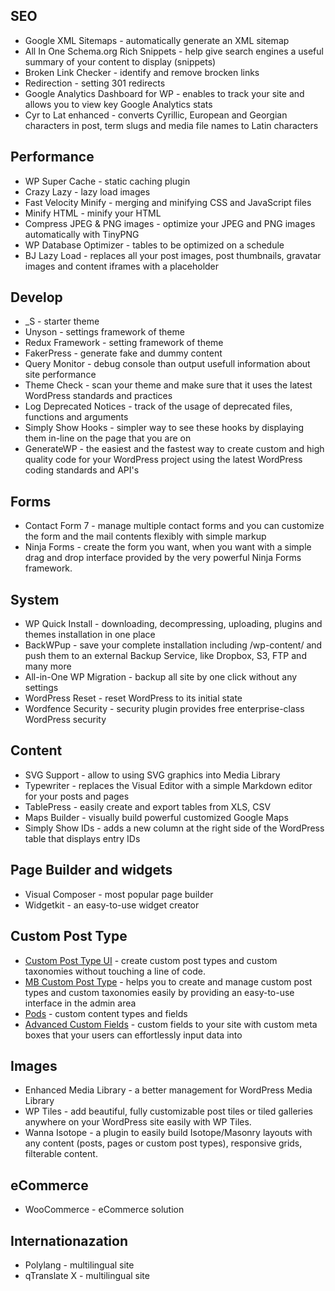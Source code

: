 ## SEO

* Google XML Sitemaps - automatically generate an XML sitemap
* All In One Schema.org Rich Snippets - help give search engines a useful summary of your content to display (snippets)
* Broken Link Checker - identify and remove brocken links
* Redirection - setting 301 redirects
* Google Analytics Dashboard for WP - enables to track your site and allows you to view key Google Analytics stats
* Cyr to Lat enhanced - converts Cyrillic, European and Georgian characters in post, term slugs and media file names to Latin characters

## Performance

* WP Super Cache - static caching plugin
* Crazy Lazy - lazy load images
* Fast Velocity Minify - merging and minifying CSS and JavaScript files
* Minify HTML - minify your HTML
* Compress JPEG & PNG images -  optimize your JPEG and PNG images automatically with TinyPNG
* WP Database Optimizer - tables to be optimized on a schedule
* BJ Lazy Load - replaces all your post images, post thumbnails, gravatar images and content iframes with a placeholder

## Develop

* _S - starter theme
* Unyson - settings framework of theme
* Redux Framework - setting framework of theme
* FakerPress - generate fake and dummy content
* Query Monitor - debug console than output usefull information about site performance
* Theme Check - scan your theme and make sure that it uses the latest WordPress standards and practices
* Log Deprecated Notices - track of the usage of deprecated files, functions and arguments
* Simply Show Hooks - simpler way to see these hooks by displaying them in-line on the page that you are on
* GenerateWP - the easiest and the fastest way to create custom and high quality code for your WordPress project using the latest WordPress coding standards and API's

## Forms

* Contact Form 7 - manage multiple contact forms and you can customize the form and the mail contents flexibly with simple markup
* Ninja Forms - create the form you want, when you want with a simple drag and drop interface provided by the very powerful Ninja Forms framework.

## System

* WP Quick Install - downloading, decompressing, uploading, plugins and themes installation in one place
* BackWPup - save your complete installation including /wp-content/ and push them to an external Backup Service, like Dropbox, S3, FTP and many more
* All-in-One WP Migration - backup all site by one click without any settings
* WordPress Reset - reset WordPress to its initial state
* Wordfence Security - security plugin provides free enterprise-class WordPress security

## Content

* SVG Support - allow to using SVG graphics into Media Library
* Typewriter - replaces the Visual Editor with a simple Markdown editor for your posts and pages
* TablePress - easily create and export tables from XLS, CSV
* Maps Builder - visually build powerful customized Google Maps 
* Simply Show IDs - adds a new column at the right side of the WordPress table that displays entry IDs

## Page Builder and widgets

* Visual Composer - most popular page builder
* Widgetkit - an easy-to-use widget creator

## Custom Post Type

* [Custom Post Type UI](https://wordpress.org/plugins/custom-post-type-ui/) -  create custom post types and custom taxonomies without touching a line of code.
* [MB Custom Post Type](https://wordpress.org/plugins/mb-custom-post-type/) - helps you to create and manage custom post types and custom taxonomies easily by providing an easy-to-use interface in the admin area
* [Pods](https://wordpress.org/plugins/pods/) - custom content types and fields
* [Advanced Custom Fields](https://wordpress.org/plugins/advanced-custom-fields/) - custom fields to your site with custom meta boxes that your users can effortlessly input data into

## Images

* Enhanced Media Library - a better management for WordPress Media Library
* WP Tiles - add beautiful, fully customizable post tiles or tiled galleries anywhere on your WordPress site easily with WP Tiles.
* Wanna Isotope - a plugin to easily build Isotope/Masonry layouts with any content (posts, pages or custom post types), responsive grids, filterable content.

## eCommerce

* WooCommerce - eCommerce solution

## Internationazation

* Polylang - multilingual  site
* qTranslate X - multilingual  site

